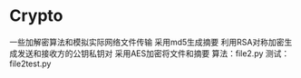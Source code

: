 # Crypto
一些加解密算法和模拟实际网络文件传输
采用md5生成摘要
利用RSA对称加密生成发送和接收方的公钥私钥对
采用AES加密将文件和摘要
算法：file2.py
测试：file2test.py

